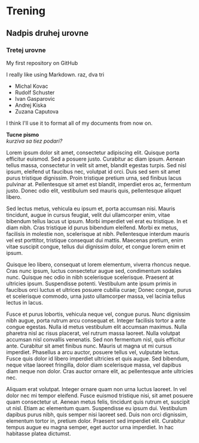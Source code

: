 # Trening

## Nadpis druhej urovne

<h3>Tretej urovne</h3>

<p>My first repository on GitHub</p>

<p>I really like using Markdown.
raz, dva tri</p>

- Michal Kovac
- Rudolf Schuster
- Ivan Gasparovic
- Andrej Kiska
- Zuzana Caputova

  

<p>I think I'll use it to format all of my documents from now on.</p>

<b>Tucne pismo</b><br>
<i>kurziva sa tiez podari?</i>
 
<p>Lorem ipsum dolor sit amet, consectetur adipiscing elit. Quisque porta efficitur euismod. Sed a posuere justo. Curabitur ac diam ipsum. Aenean tellus massa, consectetur in velit sit amet, blandit egestas turpis. Sed nisl ipsum, eleifend ut faucibus nec, volutpat id orci. Duis sed sem sit amet purus tristique dignissim. Proin tristique pretium urna, sed finibus lacus pulvinar at. Pellentesque sit amet est blandit, imperdiet eros ac, fermentum justo. Donec odio elit, vestibulum sed mauris quis, pellentesque aliquet libero.

Sed lectus metus, vehicula eu ipsum et, porta accumsan nisi. Mauris tincidunt, augue in cursus feugiat, velit dui ullamcorper enim, vitae bibendum tellus lacus ut ipsum. Morbi imperdiet vel erat eu tristique. In et diam nibh. Cras tristique id purus bibendum eleifend. Morbi ex metus, facilisis in molestie non, scelerisque at nibh. Pellentesque interdum mauris vel est porttitor, tristique consequat dui mattis. Maecenas pretium, enim vitae suscipit congue, tellus dui dignissim dolor, et congue lorem enim et ipsum.

Quisque leo libero, consequat ut lorem elementum, viverra rhoncus neque. Cras nunc ipsum, luctus consectetur augue sed, condimentum sodales nunc. Quisque nec odio in nibh scelerisque scelerisque. Praesent at ultricies ipsum. Suspendisse potenti. Vestibulum ante ipsum primis in faucibus orci luctus et ultrices posuere cubilia curae; Donec congue, purus et scelerisque commodo, urna justo ullamcorper massa, vel lacinia tellus lectus in lacus.

Fusce et purus lobortis, vehicula neque vel, congue purus. Nunc dignissim nibh augue, porta rutrum arcu consequat et. Integer facilisis tortor a ante congue egestas. Nulla id metus vestibulum elit accumsan maximus. Nulla pharetra nisl ac risus placerat, vel rutrum massa laoreet. Nulla volutpat accumsan nisl convallis venenatis. Sed non fermentum nisl, quis efficitur ante. Curabitur sit amet finibus nunc. Mauris ut magna ut mi cursus imperdiet. Phasellus a arcu auctor, posuere tellus vel, vulputate lectus. Fusce quis dolor id libero imperdiet ultricies et quis augue. Sed bibendum, neque vitae laoreet fringilla, dolor diam scelerisque massa, vel dapibus diam neque non dolor. Cras auctor ornare elit, ac pellentesque ante ultricies nec.

Aliquam erat volutpat. Integer ornare quam non urna luctus laoreet. In vel dolor nec mi tempor eleifend. Fusce euismod tristique nisi, sit amet posuere quam consectetur ut. Aenean metus felis, tincidunt quis rutrum et, suscipit ut nisl. Etiam ac elementum quam. Suspendisse eu ipsum dui. Vestibulum dapibus purus nibh, quis semper nisi laoreet sed. Duis non orci dignissim, elementum tortor in, pretium dolor. Praesent sed imperdiet elit. Curabitur tempus augue eu magna semper, eget auctor urna imperdiet. In hac habitasse platea dictumst. </p>
